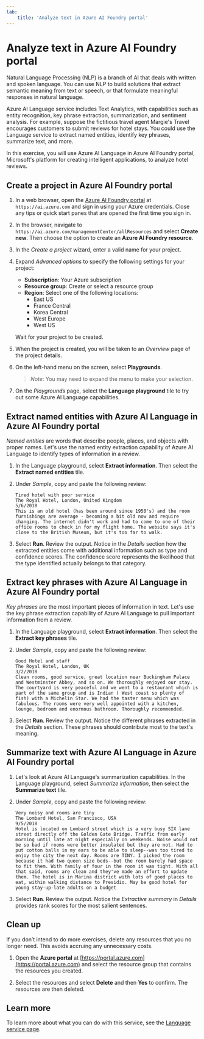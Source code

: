 ```yaml
---
lab:
    title: 'Analyze text in Azure AI Foundry portal'
---
```


# Analyze text in Azure AI Foundry portal

Natural Language Processing (NLP) is a branch of AI that deals with written and spoken language. You can use NLP to build solutions that extract semantic meaning from text or speech, or that formulate meaningful responses in natural language.

Azure AI Language service includes Text Analytics, with capabilities such as entity recognition, key phrase extraction, summarization, and sentiment analysis. For example, suppose the fictitious travel agent Margie's Travel encourages customers to submit reviews for hotel stays. You could use the Language service to extract named entities, identify key phrases, summarize text, and more.

In this exercise, you will use Azure AI Language in Azure AI Foundry portal, Microsoft's platform for creating intelligent applications, to analyze hotel reviews. 

## Create a project in Azure AI Foundry portal

1. In a web browser, open the [Azure AI Foundry portal](https://ai.azure.com) at `https://ai.azure.com` and sign in using your Azure credentials. Close any tips or quick start panes that are opened the first time you sign in. 

1. In the browser, navigate to `https://ai.azure.com/managementCenter/allResources` and select **Create new**. Then choose the option to create an **Azure AI Foundry resource**.

1. In the *Create a project* wizard, enter a valid name for your project.

1. Expand *Advanced options* to specify the following settings for your project:
    - **Subscription**: Your Azure subscription
    - **Resource group**: Create or select a resource group
    - **Region**: Select one of the following locations:
        * East US
        * France Central
        * Korea Central
        * West Europe
        * West US

    Wait for your project to be created.

1. When the project is created, you will be taken to an *Overview* page of the project details.

1. On the left-hand menu on the screen, select **Playgrounds**. 

    >*Note*: You may need to expand the menu to make your selection.

1. On the *Playgrounds* page, select the **Language playground** tile to try out some Azure AI Language capabilities.

## Extract named entities with Azure AI Language in Azure AI Foundry portal

*Named entities* are words that describe people, places, and objects with proper names. Let's use the named entity extraction capability of Azure AI Language to identify types of information in a review.

1. In the Language playground, select **Extract information**. Then select the **Extract named entities** tile. 

1. Under *Sample*, copy and paste the following review:

    ```
    Tired hotel with poor service
    The Royal Hotel, London, United Kingdom
    5/6/2018
    This is an old hotel (has been around since 1950's) and the room furnishings are average - becoming a bit old now and require changing. The internet didn't work and had to come to one of their office rooms to check in for my flight home. The website says it's close to the British Museum, but it's too far to walk.
    ```

1. Select **Run**. Review the output. Notice in the *Details* section how the extracted entities come with additional information such as type and confidence scores. The confidence score represents the likelihood that the type identified actually belongs to that category.

## Extract key phrases with Azure AI Language in Azure AI Foundry portal

*Key phrases* are the most important pieces of information in text. Let's use the key phrase extraction capability of Azure AI Language to pull important information from a review.

1. In the Language playground, select **Extract information**. Then select the **Extract key phrases** tile. 

1. Under *Sample*, copy and paste the following review:

    ```
    Good Hotel and staff
    The Royal Hotel, London, UK
    3/2/2018
    Clean rooms, good service, great location near Buckingham Palace and Westminster Abbey, and so on. We thoroughly enjoyed our stay. The courtyard is very peaceful and we went to a restaurant which is part of the same group and is Indian ( West coast so plenty of fish) with a Michelin Star. We had the taster menu which was fabulous. The rooms were very well appointed with a kitchen, lounge, bedroom and enormous bathroom. Thoroughly recommended.
    ```

1. Select **Run**. Review the output. Notice the different phrases extracted in the *Details* section. These phrases should contribute most to the text's meaning.

## Summarize text with Azure AI Language in Azure AI Foundry portal
 
1. Let's look at Azure AI Language's summarization capabilities. In the Language playground, select *Summarize information*, then select the **Summarize text** tile.

1. Under *Sample*, copy and paste the following review:
    
    ```
    Very noisy and rooms are tiny
    The Lombard Hotel, San Francisco, USA
    9/5/2018
    Hotel is located on Lombard street which is a very busy SIX lane street directly off the Golden Gate Bridge. Traffic from early morning until late at night especially on weekends. Noise would not be so bad if rooms were better insulated but they are not. Had to put cotton balls in my ears to be able to sleep--was too tired to enjoy the city the next day. Rooms are TINY. I picked the room because it had two queen size beds--but the room barely had space to fit them. With family of four in the room it was tight. With all that said, rooms are clean and they've made an effort to update them. The hotel is in Marina district with lots of good places to eat, within walking distance to Presidio. May be good hotel for young stay-up-late adults on a budget
    ```

1. Select **Run**. Review the output. Notice the *Extractive summary* in *Details* provides rank scores for the most salient sentences.   

## Clean up

If you don’t intend to do more exercises, delete any resources that you no longer need. This avoids accruing any unnecessary costs.

1. Open the **Azure portal** at [https://portal.azure.com](https://portal.azure.com) and select the resource group that contains the resources you created.

1. Select the resources and select **Delete** and then **Yes** to confirm. The resources are then deleted.

## Learn more

To learn more about what you can do with this service, see the [Language service page](https://learn.microsoft.com/azure/ai-services/language-service/overview).
